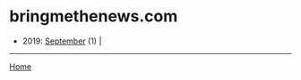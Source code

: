 # bringmethenews.com

  * 2019: 
      [September](./bringmethenews-com-2019-09.md) (1) | 

----

[Home](../)
